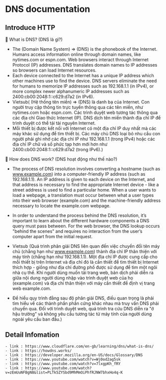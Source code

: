 # DNS documentation

## Introduce HTTP

💬 What is DNS? (DNS là gì?)

- The (Domain Name System) => (DNS) is the phonebook of the Internet. Humans access information online through domain names, like nytimes.com or espn.com. Web browsers interact through Internet Protocol (IP) addresses. DNS translates domain names to IP addresses so browsers can load Internet resources.
- Each device connected to the Internet has a unique IP address which other machines use to find the device. DNS servers eliminate the need for humans to memorize IP addresses such as 192.168.1.1 (in IPv4), or more complex newer alphanumeric IP addresses such as 2400:cb00:2048:1::c629:d7a2 (in IPv6).
- Vietsub( (Hệ thống tên miền) => (DNS) là danh bạ của Internet. Con người truy cập thông tin trực tuyến thông qua các tên miền, như nytimes.com hoặc espn.com. Các trình duyệt web tương tác thông qua các địa chỉ Giao thức Internet (IP). DNS dịch tên miền thành địa chỉ IP để trình duyệt có thể tải tài nguyên Internet.
- Mỗi thiết bị được kết nối với Internet có một địa chỉ IP duy nhất mà các máy khác sử dụng để tìm thiết bị. Các máy chủ DNS loại bỏ nhu cầu con người phải ghi nhớ các địa chỉ IP như 192.168.1.1 (trong IPv4) hoặc các địa chỉ IP chữ và số phức tạp hơn mới hơn như 2400:cb00:2048:1::c629:d7a2 (trong IPv6).)

💬 How does DNS work? (DNS hoạt động như thế nào?)

- The process of DNS resolution involves converting a hostname (such as www.example.com) into a computer-friendly IP address (such as 192.168.1.1). An IP address is given to each device on the Internet, and that address is necessary to find the appropriate Internet device - like a street address is used to find a particular home. When a user wants to load a webpage, a translation must occur between what a user types into their web browser (example.com) and the machine-friendly address necessary to locate the example.com webpage.
- In order to understand the process behind the DNS resolution, it’s important to learn about the different hardware components a DNS query must pass between. For the web browser, the DNS lookup occurs "behind the scenes" and requires no interaction from the user’s computer apart from the initial request.

- Vietsub (Quá trình phân giải DNS liên quan đến việc chuyển đổi tên máy chủ (chẳng hạn như www.example.com) thành địa chỉ IP thân thiện với máy tính (chẳng hạn như 192.168.1.1). Một địa chỉ IP được cung cấp cho mỗi thiết bị trên Internet và địa chỉ đó là cần thiết để tìm thiết bị Internet thích hợp - giống như địa chỉ đường phố được sử dụng để tìm một ngôi nhà cụ thể. Khi người dùng muốn tải trang web, bản dịch phải diễn ra giữa nội dung người dùng nhập vào trình duyệt web của họ (example.com) và địa chỉ thân thiện với máy cần thiết để định vị trang web example.com.
- Để hiểu quy trình đằng sau độ phân giải DNS, điều quan trọng là phải tìm hiểu về các thành phần phần cứng khác nhau mà truy vấn DNS phải chuyển qua. Đối với trình duyệt web, quá trình tra cứu DNS diễn ra "ở hậu trường" và không yêu cầu tương tác từ máy tính của người dùng ngoài yêu cầu ban đầu.)

## Detail Infomation

    - link : https://www.cloudflare.com/en-gb/learning/dns/what-is-dns/
    - link : https://howdns.works/
    - link : https://developer.mozilla.org/en-US/docs/Glossary/DNS
    - link : https://www.youtube.com/watch?v=Wj0od2ag5sk
    - link : https://www.youtube.com/watch?v=7lxgpKh_fRY
    - link : https://www.youtube.com/watch?v=zEmUuNFBgN8&list=PLTk5ZYSbd9MhMmOiPhfRJNW7bhxHo4q-K
    







































